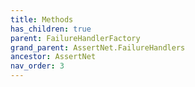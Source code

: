 ```yaml
---
title: Methods
has_children: true
parent: FailureHandlerFactory
grand_parent: AssertNet.FailureHandlers
ancestor: AssertNet
nav_order: 3
---
```


